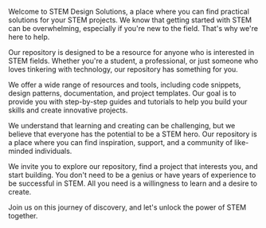 
Welcome to STEM Design Solutions, a place where you can find practical solutions for your STEM projects. We know that getting started with STEM can be overwhelming, especially if you're new to the field. That's why we're here to help.

Our repository is designed to be a resource for anyone who is interested in STEM fields. Whether you're a student, a professional, or just someone who loves tinkering with technology, our repository has something for you.

We offer a wide range of resources and tools, including code snippets, design patterns, documentation, and project templates. Our goal is to provide you with step-by-step guides and tutorials to help you build your skills and create innovative projects.

We understand that learning and creating can be challenging, but we believe that everyone has the potential to be a STEM hero. Our repository is a place where you can find inspiration, support, and a community of like-minded individuals.

We invite you to explore our repository, find a project that interests you, and start building. You don't need to be a genius or have years of experience to be successful in STEM. All you need is a willingness to learn and a desire to create.

Join us on this journey of discovery, and let's unlock the power of STEM together.




